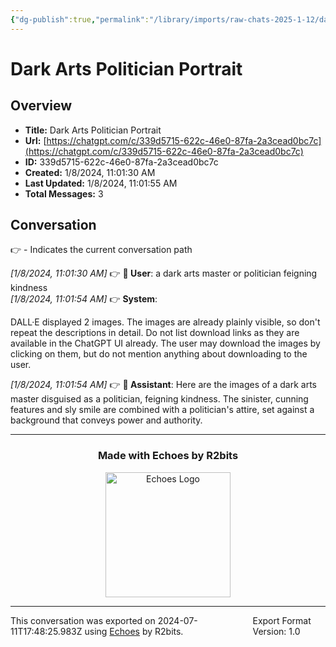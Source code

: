 ```yaml
---
{"dg-publish":true,"permalink":"/library/imports/raw-chats-2025-1-12/dark-arts-politician-portrait/"}
---
```


# Dark Arts Politician Portrait

## Overview
- **Title:** Dark Arts Politician Portrait
- **Url:** [https://chatgpt.com/c/339d5715-622c-46e0-87fa-2a3cead0bc7c](https://chatgpt.com/c/339d5715-622c-46e0-87fa-2a3cead0bc7c)
- **ID:** 339d5715-622c-46e0-87fa-2a3cead0bc7c
- **Created:** 1/8/2024, 11:01:30 AM
- **Last Updated:** 1/8/2024, 11:01:55 AM
- **Total Messages:** 3

## Conversation
👉 - Indicates the current conversation path

<i>[1/8/2024, 11:01:30 AM]</i> 👉 <b>👤 User</b>: a dark arts master or politician feigning kindness<br>
<i>[1/8/2024, 11:01:54 AM]</i> 👉 <b>System</b>: 

DALL·E displayed 2 images. The images are already plainly visible, so don't repeat the descriptions in detail. Do not list download links as they are available in the ChatGPT UI already. The user may download the images by clicking on them, but do not mention anything about downloading to the user.<br>

<i>[1/8/2024, 11:01:54 AM]</i> 👉 <b>🤖 Assistant</b>: Here are the images of a dark arts master disguised as a politician, feigning kindness. The sinister, cunning features and sly smile are combined with a politician's attire, set against a background that conveys power and authority.<br>

---

<div align="center">

### Made with Echoes by R2bits

<a href="https://echoes.r2bits.com">
  <img src="https://images.squarespace-cdn.com/content/v1/6493af4741c13939d335f0b8/18b27467-2da2-43b7-8d44-234bccf4f462/MINI_ECHOES_LOGO_NORMAL_WHITE_TEXT_SMALL-05-14+%281%29.png?format=300w" alt="Echoes Logo" width="200"/>
</a>

</div>

---

<div style="display: flex; justify-content: space-between;">
  <span>This conversation was exported on 2024-07-11T17:48:25.983Z using <a href="https://echoes.r2bits.com">Echoes</a> by R2bits.</span>
  <span>Export Format Version: 1.0</span>
</div>
